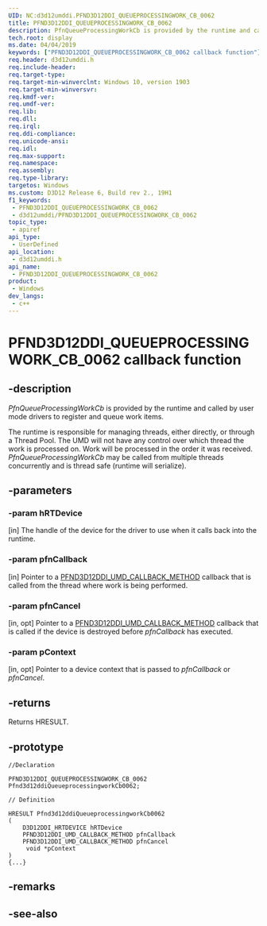 ```yaml
---
UID: NC:d3d12umddi.PFND3D12DDI_QUEUEPROCESSINGWORK_CB_0062
title: PFND3D12DDI_QUEUEPROCESSINGWORK_CB_0062
description: PfnQueueProcessingWorkCb is provided by the runtime and called by user mode drivers to register and queue work items.
tech.root: display
ms.date: 04/04/2019
keywords: ["PFND3D12DDI_QUEUEPROCESSINGWORK_CB_0062 callback function"]
req.header: d3d12umddi.h
req.include-header: 
req.target-type: 
req.target-min-winverclnt: Windows 10, version 1903
req.target-min-winversvr: 
req.kmdf-ver: 
req.umdf-ver: 
req.lib: 
req.dll: 
req.irql: 
req.ddi-compliance: 
req.unicode-ansi: 
req.idl: 
req.max-support: 
req.namespace: 
req.assembly: 
req.type-library: 
targetos: Windows
ms.custom: D3D12 Release 6, Build rev 2., 19H1
f1_keywords:
 - PFND3D12DDI_QUEUEPROCESSINGWORK_CB_0062
 - d3d12umddi/PFND3D12DDI_QUEUEPROCESSINGWORK_CB_0062
topic_type:
 - apiref
api_type:
 - UserDefined
api_location:
 - d3d12umddi.h
api_name:
 - PFND3D12DDI_QUEUEPROCESSINGWORK_CB_0062
product:
 - Windows
dev_langs:
 - c++
---
```


# PFND3D12DDI_QUEUEPROCESSINGWORK_CB_0062 callback function


## -description

*PfnQueueProcessingWorkCb* is provided by the runtime and called by user mode drivers to register and queue work items. 

The runtime is responsible for managing threads, either directly, or through a Thread Pool. The UMD will not have any control over which thread the work is processed on. Work will be processed in the order it was received. *PfnQueueProcessingWorkCb* may be called from multiple threads concurrently and is thread safe (runtime will serialize).

## -parameters

### -param hRTDevice

[in] The handle of the device for the driver to use when it calls back into the runtime.

### -param pfnCallback

[in] Pointer to a [PFND3D12DDI_UMD_CALLBACK_METHOD](nc-d3d12umddi-pfnd3d12ddi_umd_callback_method.md) callback that is called from the thread where work is being performed.

### -param pfnCancel

[in, opt] Pointer to a [PFND3D12DDI_UMD_CALLBACK_METHOD](nc-d3d12umddi-pfnd3d12ddi_umd_callback_method.md) callback that is called if the device is destroyed before *pfnCallback* has executed.

### -param pContext

[in, opt] Pointer to a device context that is passed to *pfnCallback* or *pfnCancel*.

## -returns

Returns HRESULT.

## -prototype

```
//Declaration

PFND3D12DDI_QUEUEPROCESSINGWORK_CB_0062 Pfnd3d12ddiQueueprocessingworkCb0062; 

// Definition

HRESULT Pfnd3d12ddiQueueprocessingworkCb0062 
(
	D3D12DDI_HRTDEVICE hRTDevice
	PFND3D12DDI_UMD_CALLBACK_METHOD pfnCallback
	PFND3D12DDI_UMD_CALLBACK_METHOD pfnCancel
	 void *pContext
)
{...}

```

## -remarks

## -see-also

